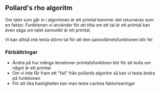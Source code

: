 <h2>Pollard's rho algoritm</h2>
Om talet som går in i algoritmen är ett primtal kommer det returneras som en faktor.
Funktionen vi använder för att titta om ett tal är ett primtal kan även säga om talet
<em>sannolikt</em> är ett primtal.

Vi kan alltså inte testa större tal för att den sannolikhetsfunktionen blir fel

<h3>Förbättringar</h3>
<ul>
<li>Ändra på hur många iterationer primtalsfunktioen kör för att kolla om något är ett primtal</li>
<li>Om vi inte får fram ett "fail" från pollards algoritm så kan vi testa ändra på funktionen</li>
<li>För att öka hastigheten kan man testa cachea faktoriseringar</li>
</ul>


